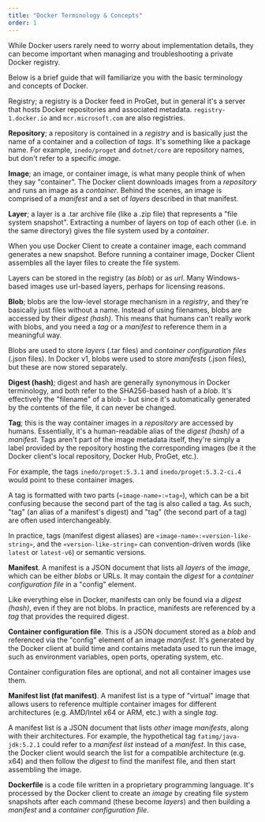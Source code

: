 ```yaml
---
title: "Docker Terminology & Concepts"
order: 1
---
```


While Docker users rarely need to worry about implementation details, they can become important when managing and troubleshooting a private Docker registry.

Below is a brief guide that will familiarize you with the basic terminology and concepts of Docker.

Registry; a registry is a Docker feed in ProGet, but in general it's a server that hosts Docker repositories and associated metadata. `registry-1.docker.io` and `mcr.microsoft.com` are also registries.

**Repository**; a repository is contained in a _registry_ and is basically just the name of a container and a collection of _tags_. It's something like a package name. For example, `inedo/proget` and `dotnet/core` are repository names, but don't refer to a specific _image_.

**Image**; an image, or container image, is what many people think of when they say "container".  The Docker client downloads images from a _repository_ and runs an image as a _container_. Behind the scenes, an image is comprised of a _manifest_ and a set of _layers_ described in that manifest. 

**Layer**; a layer is a .tar archive file (like a .zip file) that represents a "file system snapshot". Extracting a number of layers on top of each other (i.e. in the same directory) gives the file system used by a _container_.

When you use Docker Client to create a container image, each command generates a new snapshot. Before running a container image, Docker Client assembles all the layer files to create the file system.

Layers can be stored in the registry (as _blob_) or as _url_. Many Windows-based images use url-based layers, perhaps for licensing reasons.

**Blob**; blobs are the low-level storage mechanism in a _registry_, and they're basically just files without a name. Instead of using filenames, blobs are accessed by their _digest (hash)_. This means that humans can't really work with blobs, and you need a _tag_ or a _manifest_ to reference them in a meaningful way.

Blobs are used to store _layers_ (.tar files) and _container configuration files_ (.json files). In Docker v1, blobs were used to store _manifests_ (.json files), but these are now stored separately.

**Digest (hash)**; digest and hash are generally synonymous in Docker terminology, and both refer to the SHA256-based hash of a _blob_. It's effectively the "filename" of a blob - but since it's automatically generated by the contents of the file, it can never be changed.

**Tag**; this is the way container images in a _repository_ are accessed by humans. Essentially, it's a human-readable alias of the _digest (hash)_ of a _manifest_. Tags aren't part of the image metadata itself, they're simply a label provided by the repository hosting the corresponding images (be it the Docker client's local repository, Docker Hub, ProGet, etc.).

For example, the tags `inedo/proget:5.3.1` and `inedo/proget:5.3.2-ci.4` would point to these container images.

A tag is formatted with two parts (`«image-name»:«tag»`), which can be a bit confusing because the second part of the tag is also called a tag. As such, "tag" (an alias of a manifest's digest) and "tag" (the second part of a tag) are often used interchangeably. 

In practice, tags (manifest digest aliases) are `«image-name»:«version-like-string»`, and the `«version-like-string»` can convention-driven words (like `latest` or `latest-v6`) or semantic versions.

**Manifest**. A manifest is a JSON document that lists all _layers_ of the _image_, which can be either _blobs_ or URLs. It may contain the _digest_ for a _container configuration file_ in a "config" element.

Like everything else in Docker, manifests can only be found via a _digest (hash)_, even if they are not blobs. In practice, manifests are referenced by a _tag_ that provides the required digest.


**Container configuration file**. This is a JSON document stored as a _blob_ and referenced via the "config" element of an image _manifest_. It's generated by the Docker client at build time and contains metadata used to run the image, such as environment variables, open ports, operating system, etc.

Container configuration files are optional, and not all container images use them.

**Manifest list (fat manifest)**. A manifest list is a type of "virtual" image that allows users to reference multiple container images for different architectures (e.g. AMD/Intel x64 or ARM, etc.) with a single _tag_.

A manifest list is a JSON document that lists *other* image _manifests_, along with their architectures. For example, the hypothetical tag `fatimg/java-jdk:5.2.1` could refer to a _manifest list_ instead of a _manifest_. In this case, the Docker client would search the list for a compatible architecture (e.g. x64) and then follow the _digest_ to find the manifest file, and then start assembling the image.

**Dockerfile** is a code file written in a proprietary programming language. It's processed by the Docker client to create an _image_ by creating file system snapshots after each command (these become _layers_) and then building a _manifest_ and a _container configuration file_.